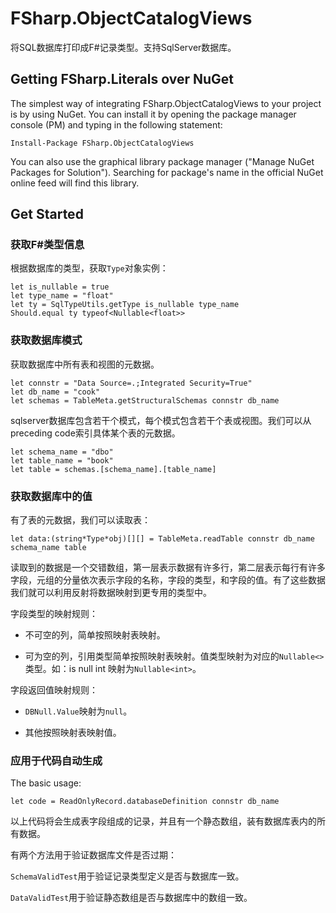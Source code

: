 # FSharp.ObjectCatalogViews

将SQL数据库打印成F#记录类型。支持SqlServer数据库。

## Getting FSharp.Literals over NuGet

The simplest way of integrating FSharp.ObjectCatalogViews to your project is by using NuGet. You can install it by opening the package manager console (PM) and typing in the following statement:

```
Install-Package FSharp.ObjectCatalogViews
```

You can also use the graphical library package manager ("Manage NuGet Packages for Solution"). Searching for package's name in the official NuGet online feed will find this library.

## Get Started

### 获取F#类型信息

根据数据库的类型，获取`Type`对象实例：

```F#
let is_nullable = true
let type_name = "float"
let ty = SqlTypeUtils.getType is_nullable type_name
Should.equal ty typeof<Nullable<float>>
```

### 获取数据库模式

获取数据库中所有表和视图的元数据。

```F#
let connstr = "Data Source=.;Integrated Security=True"
let db_name = "cook"
let schemas = TableMeta.getStructuralSchemas connstr db_name
```

sqlserver数据库包含若干个模式，每个模式包含若干个表或视图。我们可以从preceding code索引具体某个表的元数据。

```F#
let schema_name = "dbo"
let table_name = "book"
let table = schemas.[schema_name].[table_name]
```

### 获取数据库中的值

有了表的元数据，我们可以读取表：

```F#
let data:(string*Type*obj)[][] = TableMeta.readTable connstr db_name schema_name table
```

读取到的数据是一个交错数组，第一层表示数据有许多行，第二层表示每行有许多字段，元组的分量依次表示字段的名称，字段的类型，和字段的值。有了这些数据我们就可以利用反射将数据映射到更专用的类型中。

字段类型的映射规则：

* 不可空的列，简单按照映射表映射。

* 可为空的列，引用类型简单按照映射表映射。值类型映射为对应的`Nullable<>`类型。如：is null int 映射为`Nullable<int>`。

字段返回值映射规则：

* `DBNull.Value`映射为`null`。

* 其他按照映射表映射值。

### 应用于代码自动生成

The basic usage:

```F#
let code = ReadOnlyRecord.databaseDefinition connstr db_name
```

以上代码将会生成表字段组成的记录，并且有一个静态数组，装有数据库表内的所有数据。

有两个方法用于验证数据库文件是否过期：

`SchemaValidTest`用于验证记录类型定义是否与数据库一致。

`DataValidTest`用于验证静态数组是否与数据库中的数组一致。

